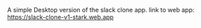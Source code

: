A simple Desktop version of the slack clone app.
link to web app: https://slack-clone-v1-stark.web.app